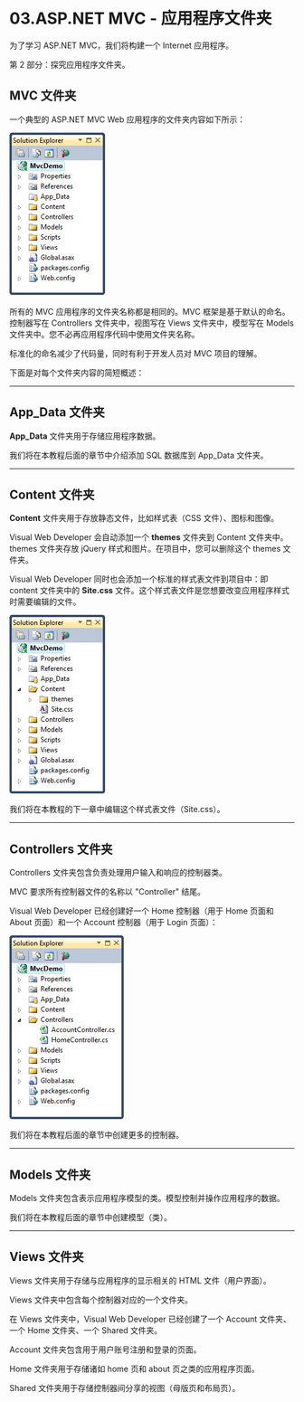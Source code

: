 # 03.ASP.NET MVC - 应用程序文件夹

为了学习 ASP.NET MVC，我们将构建一个 Internet 应用程序。

第 2 部分：探究应用程序文件夹。

## MVC 文件夹

一个典型的 ASP.NET MVC Web 应用程序的文件夹内容如下所示：

<img src="\MVC\img\03_1.jpg">

所有的 MVC 应用程序的文件夹名称都是相同的。MVC 框架是基于默认的命名。控制器写在 Controllers 文件夹中，视图写在 Views 文件夹中，模型写在 Models 文件夹中。您不必再应用程序代码中使用文件夹名称。

标准化的命名减少了代码量，同时有利于开发人员对 MVC 项目的理解。

下面是对每个文件夹内容的简短概述：

------

## App_Data 文件夹

**App_Data** 文件夹用于存储应用程序数据。

我们将在本教程后面的章节中介绍添加 SQL 数据库到 App_Data 文件夹。

------

## Content 文件夹

**Content** 文件夹用于存放静态文件，比如样式表（CSS 文件）、图标和图像。

Visual Web Developer 会自动添加一个 **themes** 文件夹到 Content 文件夹中。themes 文件夹存放 jQuery 样式和图片。在项目中，您可以删除这个 themes 文件夹。

Visual Web Developer 同时也会添加一个标准的样式表文件到项目中：即 content 文件夹中的 **Site.css** 文件。这个样式表文件是您想要改变应用程序样式时需要编辑的文件。

<img src="\MVC\img\03_2.jpg">

我们将在本教程的下一章中编辑这个样式表文件（Site.css）。

------

## Controllers 文件夹

Controllers 文件夹包含负责处理用户输入和响应的控制器类。

MVC 要求所有控制器文件的名称以 "Controller" 结尾。

Visual Web Developer 已经创建好一个 Home 控制器（用于 Home 页面和 About 页面）和一个 Account 控制器（用于 Login 页面）：

<img src="\MVC\img\03_3.jpg">

我们将在本教程后面的章节中创建更多的控制器。

------

## Models 文件夹

Models 文件夹包含表示应用程序模型的类。模型控制并操作应用程序的数据。

我们将在本教程后面的章节中创建模型（类）。

------

## Views 文件夹

Views 文件夹用于存储与应用程序的显示相关的 HTML 文件（用户界面）。

Views 文件夹中包含每个控制器对应的一个文件夹。

在 Views 文件夹中，Visual Web Developer 已经创建了一个 Account 文件夹、一个 Home 文件夹、一个 Shared 文件夹。

Account 文件夹包含用于用户账号注册和登录的页面。

Home 文件夹用于存储诸如 home 页和 about 页之类的应用程序页面。

Shared 文件夹用于存储控制器间分享的视图（母版页和布局页）。